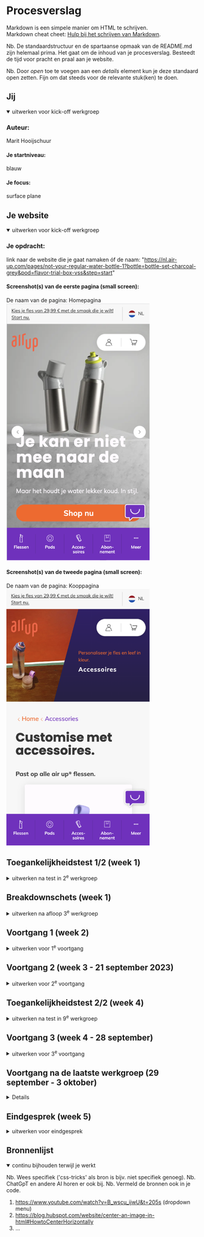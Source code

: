 # Procesverslag
Markdown is een simpele manier om HTML te schrijven.  
Markdown cheat cheet: [Hulp bij het schrijven van Markdown](https://github.com/adam-p/markdown-here/wiki/Markdown-Cheatsheet).

Nb. De standaardstructuur en de spartaanse opmaak van de README.md zijn helemaal prima. Het gaat om de inhoud van je procesverslag. Besteedt de tijd voor pracht en praal aan je website.

Nb. Door *open* toe te voegen aan een *details* element kun je deze standaard open zetten. Fijn om dat steeds voor de relevante stuk(ken) te doen.





## Jij

<details open>
  <summary>uitwerken voor kick-off werkgroep</summary>

  ### Auteur:
  Marit Hooijschuur

  #### Je startniveau:
  blauw

  #### Je focus:
  surface plane 
 
</details>





## Je website

<details open>
  <summary>uitwerken voor kick-off werkgroep</summary>

  ### Je opdracht:
  link naar de website die je gaat namaken óf de naam:
  "https://nl.air-up.com/pages/not-your-regular-water-bottle-1?bottle=bottle-set-charcoal-grey&pod=flavor-trial-box-vss&step=start"

  #### Screenshot(s) van de eerste pagina (small screen): 
  De naam van de pagina: Homepagina
  <img src="readme-images/homepage.png" width="375px" alt="afbeelding van de homepagina">

  #### Screenshot(s) van de tweede pagina (small screen):
  De naam van de pagina: Kooppagina
  <img src="readme-images/buypage.png" width="375px" alt="afbeelding van de kooppagina">
 
</details>



## Toegankelijkheidstest 1/2 (week 1)

<details>
  <summary>uitwerken na test in 2<sup>e</sup> werkgroep</summary>

  ### Bevindingen
  Lijst met je bevindingen die in de test naar voren kwamen:
<li>De screenreader praat snel.</li>
<li>Structuur is logisch van screenreader.</li>
<li>Belangrijk dat een website een duidelijke screenreader heeft.</li>
<li>De WCAG lijst bepaald niet of je website goed is of niet.</li>
<li>Er zijn veel dingen waar je mee rekening moet houden bij het maken van een website.</li>

  Spelen met de screenreader:
  is de structuur logisch? Geeft elk kopje goed aan wat er onder het kopje valt? Geeft elke link goed aan waar naartoe gelinkt wordt? --> De screenreader praat heel snel maar de structuur is wel logisch. Geeft duidelijk aan wat er geselecteerd is en vertelt ook hoe je bijvoorbeeld een knop kunt activeren. 

  WCAG checklist:
  <p>
  <img src="readme-images/WCAGpage1.png" width="375px" alt="afbeelding van pagina 1 WCAG">
  <img src="readme-images/WCAGpage2.png" width="375px" alt="afbeelding van pagina 2 WCAG">  
  <img src="readme-images/WCAGpage3.png" width="375px" alt="afbeelding van pagina 3 WCAG">  
  <img src="readme-images/WCAGpage4.png" width="375px" alt="afbeelding van pagina 4 WCAG">  
  <img src="readme-images/WCAGpage5.png" width="375px" alt="afbeelding van pagina 5 WCAG">
  </p>
</details>







## Breakdownschets (week 1)

<details>
  <summary>uitwerken na afloop 3<sup>e</sup> werkgroep</summary>
  Voordat ik begon aan het coderen, heb ik een breakdownschets gemaakt. Het geeft me een voorproefje van hoe ik alles moet coderen voordat ik aan de slag ga. Dit stappenplan helpt me georganiseerd te blijven en eventuele problemen vroeg te spotten. Kortom, het maken van een breakdownschets is super handig, zodat het overzichtelijk blijft en direct een basis is voor mijn site. 

  ### de hele pagina: 
  <img src="readme-images/breakdown1.png" width="375px" alt="breakdown van de hele pagina">
  <img src="readme-images/breakdown2.png" width="375px" alt="breakdown van de hele pagina">

  ### dynamisch deel (bijv menu): 
  <img src="readme-images/breakdown3.png" width="375px" alt="breakdown van een dynamisch deel">



</details>





## Voortgang 1 (week 2)

<details>
  <summary>uitwerken voor 1<sup>e</sup> voortgang</summary>

  ### Stand van zaken
  hier dit ging goed & dit was lastig (neem ook screenshots op van delen van je website en code)
  Ik was begonnen aan de homepagina van mijn site. Deze heb ik opgemaakt met sections. In een van de sections moet een dropdown menu komen. Ik had op het internet gezocht naar hoe dit moest en een tutorial gevolgd. Ik had precies alle stappen gevolgd maar bij mij werkte die niet zoals het hoort. Zie hieronder voor de screenshots van mijn code. Ik heb de code weggehaald en ben verder gaan werken aan de rest van de pagina. 

--> mijn drop down menu geprobeerd maar werkte niet. 
  <img src="readme-images/DD1.png" width="375px" alt="probeerselDropDown">
  <img src="readme-images/DD2.png" width="375px" alt="probeerselDropDown">
  <img src="readme-images/DD3.png" width="375px" alt="probeerselDropDown">

Voor de rest verliep alles goed en als ik vragen had kon ik terecht bij de docent. 

  ### Agenda voor meeting (14 september 2023)
  Tijdens deze meeting ben ik samen met mijn groepje en de docent gaan zitten. Wij hebben de onderstaande agenda tijdens de werkgroepen niet echt gebruikt. 

  | student 1      | student 2          | student 3    | student 4        |
  | ---            | ---                | ---          | ---              |
  | dit bespreken  | en dit             | en ik dit    | en dan ik dat    |
  | en dat ook nog | dit als er tijd is | nog een punt | dit wil ik zeker |
  | ...            | ...                | ...          | ...              |


  ### Verslag van meeting
  Tijdens de eerste meeting met de docent en andere studenten heb ik de vragen van andere studenten
  bekeken en erachter komen hoe hun het oplossen. Dit was erg handig ook voor mij, omdat ik wellicht
  dezelfde problemen tegen ga komen. Daarna heb ik mijn eigen werk laten zien en een aantal vragen
  gesteld waarmee ik vast liep. Denk aan het maken van een dropdown. Ik kreeg te horen dat ik heel goed op weg was en gewoon zo door moest gaan!
Bevindingen tijdens meeting:
  - Goed opweg, gewoon zo door gaan.
  - Op sommige plekken wel nog gebruik van classes, maar dat is tot nu toe wel prima gebruikt, ofwel niet te veel. 
  - Het liefst de classes wel wegwerken. 


  ### Na afloop van meeting
  Na de meeting ben ik verder gaan werken. Ik kreeg te horen dat ik goed op weg was, dus ben lekker verder gaan werken. Ik ga nu de classes wegwerken, aangezien ik er daar nog aardig wat van in heb staan, die vervangen kunnen worden. Voor de rest werk ik verder en bereid ik me voor op het 2e voortganggesprek. 

</details>



## Voortgang 2 (week 3 - 21 september 2023)

<details>
  <summary>uitwerken voor 2<sup>e</sup> voortgang</summary>

  ### Stand van zaken
  Het gaat verrassend goed. Ben van plan na het weekend te beginnen aan mijn tweede site en de surface planes. Ook heb ik mijn feedback verwerkt, door de classes allemaal weg te hebben gewerkt. 


  ### Agenda voor meeting
  samen met je groepje opstellen. Wij hebben de onderstaande agenda tijdens de werkgroepen niet echt gebruikt. 

  | student 1      | student 2          | student 3    | student 4        |
  | ---            | ---                | ---          | ---              |
  | dit bespreken  | en dit             | en ik dit    | en dan ik dat    |
  | en dat ook nog | dit als er tijd is | nog een punt | dit wil ik zeker |
  | ...            | ...                | ...          | ...              |


  ### Verslag van meeting
  De grootste uitkomst van mijn feedback moment is dat ik beter voor responsive kon gaan dan voor de surface planes. Ik heb dus besloten om toch voor responsive te gaan. Voor de rest zag mijn site er goed uit. 


  ### Na afloop van meeting
  Na het feedbackmoment ben ik direct aan de slag gegaan met het afmaken van de mobiele versie van de site, zodat ik daarna kan beginnen aan het responsive maken van mijn site. 

</details>





## Toegankelijkheidstest 2/2 (week 4)

<details>
  <summary>uitwerken na test in 9<sup>e</sup> werkgroep</summary>
  Ik heb de test niet in de 9e werkgroep gemaakt, omdat ik en mijn maatje graag eerst nog wat meer content op onze site wilden hebben staan. We hebben samen in het weekend de test gedaan. 

  --> hier de test screenshots 
  WCAG checklist:
  <p>
  <img src="readme-images/WCAG2.1.png" width="375px" alt="afbeelding van pagina 1 WCAG">
  <img src="readme-images/WCAG2.2.png" width="375px" alt="afbeelding van pagina 2 WCAG">  
  <img src="readme-images/WCAG2.3.png" width="375px" alt="afbeelding van pagina 3 WCAG">  
  <img src="readme-images/WCAG2.4.png" width="375px" alt="afbeelding van pagina 4 WCAG">  
  <img src="readme-images/WCAG2.5.png" width="375px" alt="afbeelding van pagina 5 WCAG">
  </p>

  ### Bevindingen
  Lijst met je bevindingen die in de test naar voren kwamen (geef ook aan wat er verbeterd is):
--> hier de bevindingen
- afbeeldingen hebben betere beschrijving nodig.
- mijn website geeft af en toe fouten aan in de html pagina's, maar zonder geldige reden. Dit was in de les ook en toen vroeg ik het aan de studentasssistent. Die kwam er ook niet uit, maar wist ze wel weg te krijgen, maar nu komen de fouten weer terug. 
- Als ik mijn site verticaal maak op mobiel, werkt de navigatie niet. 
- video heeft nog geen alt.

Spelen met screenreader:
Ook heb ik nog extra getest of de screenreader op mijn site goed werkt. Als ik mijn voiceover aanzet, vertelt de screenreader netjes alles wat er op mijn pagina te vinden is. Ook begint de screenreader goed met de navigatie. Wel merk ik dat ik sommige afbeeldingen niet goed heb genoemd, waardoor het voor onduidelijkheid zal kunnen zorgen. Hierbij ga ik de alt dus aanpassen. Als ik op Command, Option, Control druk en met de pijlen naar boven en beneden ga, leest de screenreader alles netjes voor. 

</details>





## Voortgang 3 (week 4 - 28 september)

<details>
  <summary>uitwerken voor 3<sup>e</sup> voortgang</summary>

  ### Stand van zaken
  In de laatste les kwam ik aan met direct veel vragen. Ik moet een artikel maken op de accessoires pagina waarbij je de aantallen kan aanpassen door middel van - en +. Ik had gezocht op internet hoe dit moest maar kwam er niet uit. Na het gevraagd te hebben, heb ik voor het artikel van de accesoire met behulp van een form met fieldset het voor elkaar gekregen. 


  ### Agenda voor meeting
  samen met je groepje opstellen. Wij hebben de onderstaande agenda tijdens de werkgroepen niet echt gebruikt. 

  | student 1      | student 2          | student 3    | student 4        |
  | ---            | ---                | ---          | ---              |
  | dit bespreken  | en dit             | en ik dit    | en dan ik dat    |
  | en dat ook nog | dit als er tijd is | nog een punt | dit wil ik zeker |
  | ...            | ...                | ...          | ...              |


  ### Verslag van meeting
  Mijn belangrijkste vraag tijdens deze "meeting" was hoe ik mijn site responsive kan maken. Dit kan door middel van @media en dan het formaat naar keuze. Ook had ik plots 20+ fouten in mijn html pagina's. Ik had samen met de studentassistent ernaar gekeken, maar die zag niks verkeerds in mijn code en begreep er ook niks van. Ze heeft de fouten weggewerkt, maar de reden kon ze niet vinden. 
  <img src="readme-images/fouten.png" width="375px" alt="fouten_op_mijn_html_pagina's">


  ### Na afloop van meeting
  Na de meeting ben ik begonnen aan het responsive maken van mijn site. Het gaat bij mijn navigatie nogal wat stroef. Deze moet van onder aan de website naar bovenaan de website. Dat werkt wel, maar deze navigatie boven moet tussen 2 items komen die er standaard staan. Ik had het gevraagd en ik kreeg te horen dat ik moest spelen met de margin aan de linkerkant, zodat het goed uitlijnde, maar hier kom ik niet helemaal uit. 

</details>


## Voortgang na de laatste werkgroep (29 september - 3 oktober)

<details>

  ### Vrijdag 29 september 
  Vrijdag ben ik verder gaan werken aan mijn site. Ik begon met de main responsive te maken. Het lukte me na zelf proberen, vragen aan klasgenoten en zoeken op het internet nogsteeds niet. Mijn vader kwam me helpen, maar veel kennis over coderen heeft hij niet. Uiteindelijk na 3 uur te proberen, was het me gelukt. Ik heb de sections aangepast en heb een div moeten toevoegen, zodat ik de img en de div naast elkaar kan zetten. 
  
  Ook zit er ineens aan de rechterkant van mijn site een witte balk. Het lijkt wel een margin, maar er zit helemaal niks. De navigatiebalk onder is breder dan de main, maar de navigatiebalk is de goeie volledige breedte. Ik heb op internet gezocht naar de oorzaak, maar op veel antwoorden kwam ik niet. Ik las dat je de meta-name viewport moest aanpassen, maar dat helpt ook niet. Ook heb ik gespeeld met de marges en padding, maar niks blijkt te werken. Als ik de navigatie verwijder, zit de witte streep er ook nog. Het heeft te maken met de @media, want als ik die verwijder is het weg. Deze witte balk is tot nu toe alleen nog op mijn index pagina, maar ik denk dat zodra ik de @media ook toevoeg voor mijn 2e pagina, het daar op gebeurd. 
<img src="readme-images/wittebalk.png" width="375px" alt="witte_balk_op_mijn_pagina">


### Zaterdag 30 september en zondag 1 oktober
  In het weekend was ik erg druk met de deadline voor mijn andere schoolvak en ik had ook de hele dag tenniswedstrijden. Ik heb een lijstje gemaakt met alles wat ik maandag en dinsdag nog wil gaan doen:
  - Drop down maken homepagina
  - Artikel lus verbeteren
  - Micro annimatie maken
  - screenreader bevindingen verbeteren
  - website volledig responsive maken
  Ook heb ik in het weekend mijn volledige README geüpdate. 


### Maandag 2 oktober
Ik ben nu bezig met de drop down op de homepagina, ofwel de micro-annimatie. Ik heb een tutorial stap-voor-stap gevolgd en heb een drop down nu. Wel maakt deze drop down gebruik van divs en classes. Ik ga (als ik nog tijd heb) deze proberen weg te werken en de vormgeving aanpassen, zodat de stijl overeenkomt met die van de AirUp site.
<img src="readme-images/DDMenuEerst.png" width="375px" alt="dropdownmenu">
Ik wil wel dat het responsive blijft, dus dat de heading boven de dropdown komt. Dit heb ik gedaan door een div om de heading en drop down heen te plaatsen. 
<img src="readme-images/DDMenu.png" width="375px" alt="dropdownmenu_na_div">

Ik heb de html code en de css aangepast, zodat het voor mij duidelijker wordt, aangezien ik er niet heel veel van snapte tijdens de tutorial. De JavaScript van de drop down is mij nog niet helemaal duidelijk, dus die wil ik nog eens doornemen en daar annotaties bij toevoegen, zodat het voor mezelf wat duidelijker wordt. 

Ik heb annotaties geschreven bij scripts en ik begrijp het stukken beter. Wel heeft mijn drop down nog een regel zichtbaar als deze gesloten is, terwijl dit wel goed staat in de javascript. Ook heb ik geprobeerd de classes weg te werken, maar dan werkt de javascript niet meer, omdat ik die heb gemaakt met de classes. 

Door middel van display none aan te zetten op de tekst dacht ik het op te lossen, maar dan werkt de javascript niet meer. 

Verder ben ik bezig met het responsive maken van mijn eerste sections op beide pagina's. Ik had wat moeite met de clip-path op de eerste, maar dit is me uiteindelijk gelukt! Ik heb de volledige main van mijn eerste pagina responsive gekregen. Ook de footer is gelukt qua vormgeving en responsiveness. Ook heb ik samen met mijn vader lopen puzzelen hoe ik de navigatie het beste kan maken, zodat als het scherm groter wordt, de navigatiebalk de tekst niet overtreft. Na veel proberen is dit redelijk gelukt, maar ik zie nog wel ruimte voor verbetering qua vormgeving van de nav.

Ik ga als laatste voor vandaag de content van de tweede pagina toevoegen zodat ik die morgen kan vormgeven en responsive maken. 
Morgen is dus de laatste dag en dan ga ik werken aan:
- pagina 2 content vormgeving.
- pagina 2 responsive maken.
- navigatie mooi en responsive proberen te maken.
- code volledig checken.
- screenreader bevindingen aanpassen.


### Dinsdag 3 oktober
Voordat ik aan de slag ga met css voor mijn tweede pagina, ga ik de css goed sorteren, zodat ik alles uiteindelijk snel terug kan vinden. Om de opmaak voor de tweede pagina te maken, heb ik gebruik gemaakt van classes. Dit omdat ik op mijn eerste pagina bijvoorbeeld de tweede section heb, en die heb ik in css een grid gegeven. De tweede section op mijn tweede pagina, neemt dan ook die style aan. Dit moet niet, dus ik heb dit opgelost door classes te gebruiken. Ik neem aan dat dat mag, want tijdens de les toen ik vroeg hoe ik de tweede body background een andere kleur kreeg, ik ook een class aan de body moest geven. 




</details>


## Eindgesprek (week 5)

<details>
  <summary>uitwerken voor eindgesprek</summary>

  ### Je uitkomst - karakteristiek screenshots:
  <img src="readme-images/dummy-plaatje.jpg" width="375px" alt="uitomst opdracht 1">


  ### Dit ging goed/Heb ik geleerd: 
  Korte omschrijving met plaatjes

  <img src="readme-images/dummy-plaatje.jpg" width="375px" alt="top">


  ### Dit was lastig/Is niet gelukt:
  Korte omschrijving met plaatjes

  <img src="readme-images/dummy-plaatje.jpg" width="375px" alt="bummer">
</details>





## Bronnenlijst

<details open>
  <summary>continu bijhouden terwijl je werkt</summary>

  Nb. Wees specifiek ('css-tricks' als bron is bijv. niet specifiek genoeg). 
  Nb. ChatGpT en andere AI horen er ook bij.
  Nb. Vermeld de bronnen ook in je code.

  1. https://www.youtube.com/watch?v=B_wscu_ijwU&t=205s (dropdown menu)
  2. https://blog.hubspot.com/website/center-an-image-in-html#HowtoCenterHorizontally
  3. ...

</details>